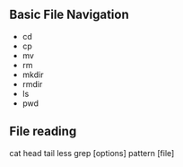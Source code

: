 Basic File Navigation
---------------------
- cd
- cp
- mv
- rm
- mkdir
- rmdir
- ls
- pwd

File reading
------------
cat
head
tail
less
grep [options] pattern [file]
